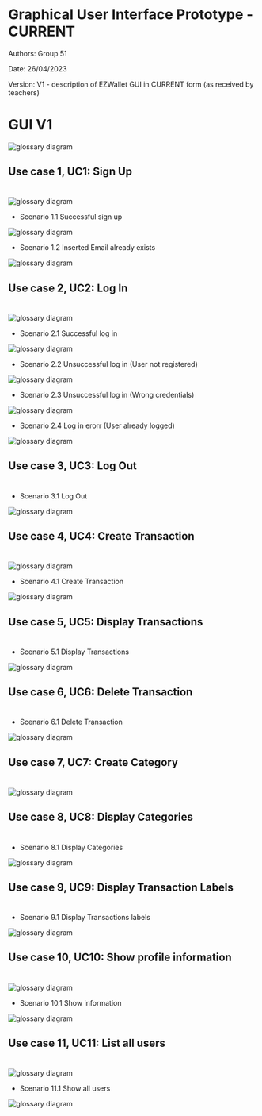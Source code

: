 # Graphical User Interface Prototype  - CURRENT

Authors: Group 51

Date: 26/04/2023

Version: V1 - description of EZWallet GUI in CURRENT form (as received by teachers)

# GUI V1
![glossary diagram](images/GUIV1/1-home%20page.png)

## Use case 1, UC1: Sign Up
#
![glossary diagram](images/GUIV1/2-Use_case1.png)

* Scenario 1.1 Successful sign up

![glossary diagram](images/GUIV1/3-Scenario1_1.png)

* Scenario 1.2 Inserted Email already exists

![glossary diagram](images/GUIV1/4-Scenario1_2.png)

## Use case 2, UC2: Log In
#
![glossary diagram](images/GUIV1/5-Use_case2.png)

* Scenario 2.1 Successful log in

![glossary diagram](images/GUIV1/6-Scenario2_1.png)

* Scenario 2.2 Unsuccessful log in (User not registered)

![glossary diagram](images/GUIV1/7-Scenario2_2.png)

* Scenario 2.3 Unsuccessful log in (Wrong credentials)

![glossary diagram](images/GUIV1/8-Scenario2_3.png)

* Scenario 2.4 Log in erorr (User already logged)

![glossary diagram](images/GUIV1/9-Scenario%203_1.png)

## Use case 3, UC3: Log Out
#
* Scenario 3.1 Log Out

![glossary diagram](images/GUIV1/Scenario3_3.png)

## Use case 4, UC4: Create Transaction
#
![glossary diagram](images/GUIV1/10-Use_Case4.png)

* Scenario 4.1 Create Transaction

![glossary diagram](images/GUIV1/11-Scenario4_1.png)

## Use case 5, UC5: Display Transactions
#
* Scenario 5.1 Display Transactions

![glossary diagram](images/GUIV1/12-Use_case5.png)

## Use case 6, UC6: Delete Transaction
#
* Scenario 6.1 Delete Transaction

![glossary diagram](images/GUIV1/13-Use_case6.png)
## Use case 7, UC7: Create Category
#
![glossary diagram](images/GUIV1/14-Use_case7.png)
## Use case 8, UC8: Display Categories
#
* Scenario 8.1 Display Categories

![glossary diagram](images/GUIV1/15-Use_case8.png)

## Use case 9, UC9: Display Transaction Labels
#
* Scenario 9.1 Display Transactions labels

![glossary diagram](images/GUIV1/16-Use_case9.png)

## Use case 10, UC10: Show profile information
#
![glossary diagram](images/GUIV1/17-Use_case10_11.png)

* Scenario 10.1 Show information

![glossary diagram](images/GUIV1/19-Use_case10.png)

## Use case 11, UC11: List all users
#
![glossary diagram](images/GUIV1/17-Use_case10_11.png)

* Scenario 11.1 Show all users

![glossary diagram](images/GUIV1/20-Use_case11.png)

